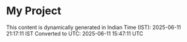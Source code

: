 # My Project

This content is dynamically generated in Indian Time (IST): 2025-06-11 21:17:11 IST
Converted to UTC: 2025-06-11 15:47:11 UTC
